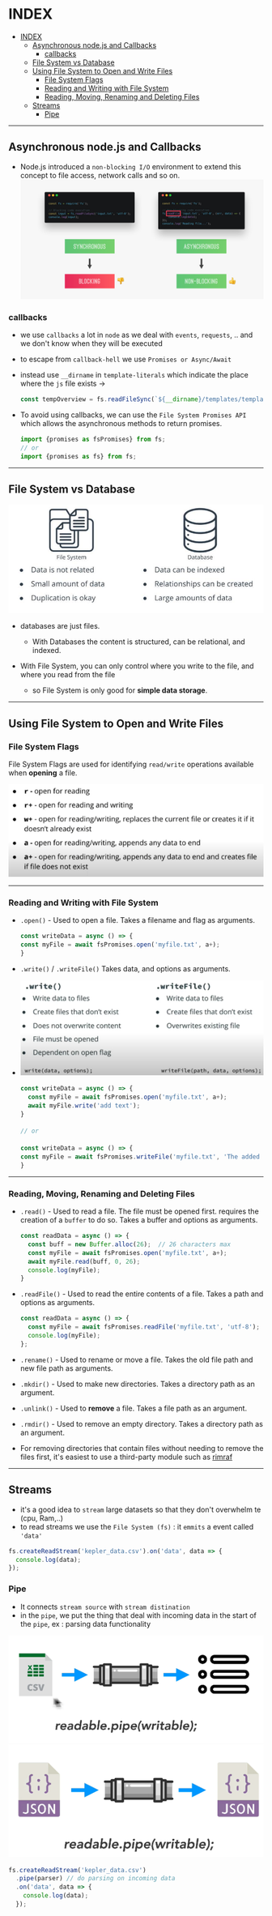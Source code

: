 # INDEX

- [INDEX](#index)
  - [Asynchronous node.js and Callbacks](#asynchronous-nodejs-and-callbacks)
    - [callbacks](#callbacks)
  - [File System vs Database](#file-system-vs-database)
  - [Using File System to Open and Write Files](#using-file-system-to-open-and-write-files)
    - [File System Flags](#file-system-flags)
    - [Reading and Writing with File System](#reading-and-writing-with-file-system)
    - [Reading, Moving, Renaming and Deleting Files](#reading-moving-renaming-and-deleting-files)
  - [Streams](#streams)
    - [Pipe](#pipe)

---

## Asynchronous node.js and Callbacks

- Node.js introduced a `non-blocking I/O` environment to extend this concept to file access, network calls and so on.
  ![node async](./img/node-async-1.png)

### callbacks

- we use `callbacks` a lot in `node` as we deal with `events`, `requests`, .. and we don't know when they will be executed
- to escape from `callback-hell` we use `Promises or Async/Await`

- instead use `__dirname` in `template-literals` which indicate the place where the `js` file exists ->

  ```js
  const tempOverview = fs.readFileSync(`${__dirname}/templates/template-overview.html`, 'utf-8');
  ```

- To avoid using callbacks, we can use the `File System Promises API` which allows the asynchronous methods to return promises.

  ```js
  import {promises as fsPromises} from fs;
  // or
  import {promises as fs} from fs;
  ```

---

## File System vs Database

![databasevsfilesys](./img/databasevsfilesys.jpg)

- databases are just files.

  - With Databases the content is structured, can be relational, and indexed.

- With File System, you can only control where you write to the file, and where you read from the file
  - so File System is only good for **simple data storage**.

---

## Using File System to Open and Write Files

### File System Flags

File System Flags are used for identifying `read/write` operations available when **opening** a file.

![read/write](./img/Flags.PNG)

---

### Reading and Writing with File System

- `.open()` - Used to open a file. Takes a filename and flag as arguments.

  ```js
  const writeData = async () => {
  const myFile = await fsPromises.open('myfile.txt', a+);
  }
  ```

- `.write()` / `.writeFile()` Takes data, and options as arguments.
- ![write](./img/write.PNG)

  ```js
  const writeData = async () => {
    const myFile = await fsPromises.open('myfile.txt', a+);
    await myFile.write('add text');
  }

  // or

  const writeData = async () => {
  const myFile = await fsPromises.writeFile('myfile.txt', 'The added text');
  }
  ```

---

### Reading, Moving, Renaming and Deleting Files

- `.read()` - Used to read a file. The file must be opened first. requires the creation of a `buffer` to do so. Takes a buffer and options as arguments.

  ```js
  const readData = async () => {
    const buff = new Buffer.alloc(26);  // 26 characters max
    const myFile = await fsPromises.open('myfile.txt', a+);
    await myFile.read(buff, 0, 26);
    console.log(myFile);
  }
  ```

- `.readFile()` - Used to read the entire contents of a file. Takes a path and options as arguments.

  ```js
  const readData = async () => {
    const myFile = await fsPromises.readFile('myfile.txt', 'utf-8');
    console.log(myFile);
  };
  ```

- `.rename()` - Used to rename or move a file. Takes the old file path and new file path as arguments.

- `.mkdir()` - Used to make new directories. Takes a directory path as an argument.

- `.unlink()` - Used to **remove** a file. Takes a file path as an argument.

- `.rmdir()` - Used to remove an empty directory. Takes a directory path as an argument.

- For removing directories that contain files without needing to remove the files first, it's easiest to use a third-party module such as [rimraf](https://www.npmjs.com/package/rimraf)

---

## Streams

- it's a good idea to `stream` large datasets so that they don't overwhelm te (cpu, Ram,..)
- to read streams we use the `File System (fs)` : it `emmits` a event called `'data'`

```js
fs.createReadStream('kepler_data.csv').on('data', data => {
  console.log(data);
});
```

### Pipe

- It connects `stream source` with `stream distination`
- in the `pipe`, we put the thing that deal with incoming data in the start of the `pipe`, ex : parsing data functionality

![streams](./img/node%20streams.PNG)
![streams](./img/streams.PNG)

```js
fs.createReadStream('kepler_data.csv')
  .pipe(parser) // do parsing on incoming data
  .on('data', data => {
    console.log(data);
  });
```

